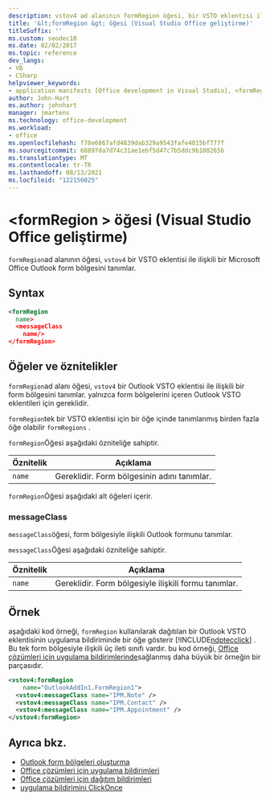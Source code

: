 ```yaml
---
description: vstov4 ad alanının formRegion öğesi, bir VSTO eklentisi ile ilişkili bir Microsoft Office Outlook form bölgesini tanımlar.
title: '&lt;formRegion &gt; öğesi (Visual Studio Office geliştirme)'
titleSuffix: ''
ms.custom: seodec18
ms.date: 02/02/2017
ms.topic: reference
dev_langs:
- VB
- CSharp
helpviewer_keywords:
- application manifests [Office development in Visual Studio], <formRegion> element
author: John-Hart
ms.author: johnhart
manager: jmartens
ms.technology: office-development
ms.workload:
- office
ms.openlocfilehash: f78e6867afd4839dab329a9543fafe4015bf777f
ms.sourcegitcommit: 68897da7d74c31ae1ebf5d47c7b5ddc9b108265b
ms.translationtype: MT
ms.contentlocale: tr-TR
ms.lasthandoff: 08/13/2021
ms.locfileid: "122156025"
---
```

# <a name="ltformregiongt-element-office-development-in-visual-studio"></a>&lt;formRegion &gt; öğesi (Visual Studio Office geliştirme)
  `formRegion`ad alanının öğesi, `vstov4` bir VSTO eklentisi ile ilişkili bir Microsoft Office Outlook form bölgesini tanımlar.

## <a name="syntax"></a>Syntax

```xml
<formRegion
  name>
  <messageClass
    name/>
</formRegion>
```

## <a name="elements-and-attributes"></a>Öğeler ve öznitelikler
 `formRegion`ad alanı öğesi, `vstov4` bir Outlook VSTO eklentisi ile ilişkili bir form bölgesini tanımlar. yalnızca form bölgelerini içeren Outlook VSTO eklentileri için gereklidir.

 `formRegion`tek bir VSTO eklentisi için bir öğe içinde tanımlanmış birden fazla öğe olabilir `formRegions` .

 `formRegion`Öğesi aşağıdaki özniteliğe sahiptir.

|Öznitelik|Açıklama|
|---------------|-----------------|
|`name`|Gereklidir. Form bölgesinin adını tanımlar.|

 `formRegion`Öğesi aşağıdaki alt öğeleri içerir.

### <a name="messageclass"></a>messageClass
 `messageClass`öğesi, form bölgesiyle ilişkili Outlook formunu tanımlar.

 `messageClass`Öğesi aşağıdaki özniteliğe sahiptir.

|Öznitelik|Açıklama|
|---------------|-----------------|
|`name`|Gereklidir. Form bölgesiyle ilişkili formu tanımlar.|

## <a name="example"></a>Örnek
 aşağıdaki kod örneği, `formRegion` kullanılarak dağıtılan bir Outlook VSTO eklentisinin uygulama bildiriminde bir öğe gösterir [!INCLUDE[ndptecclick](../vsto/includes/ndptecclick-md.md)] . Bu tek form bölgesiyle ilişkili üç ileti sınıfı vardır. bu kod örneği, [Office çözümleri için uygulama bildirimlerinde](../vsto/application-manifests-for-office-solutions.md)sağlanmış daha büyük bir örneğin bir parçasıdır.

```xml
<vstov4:formRegion
    name="OutlookAddIn1.FormRegion1">
  <vstov4:messageClass name="IPM.Note" />
  <vstov4:messageClass name="IPM.Contact" />
  <vstov4:messageClass name="IPM.Appointment" />
</vstov4:formRegion>
```

## <a name="see-also"></a>Ayrıca bkz.

- [Outlook form bölgeleri oluşturma](../vsto/creating-outlook-form-regions.md)
- [Office çözümleri için uygulama bildirimleri](../vsto/application-manifests-for-office-solutions.md)
- [Office çözümleri için dağıtım bildirimleri](../vsto/deployment-manifests-for-office-solutions.md)
- [uygulama bildirimini ClickOnce](../deployment/clickonce-application-manifest.md)
